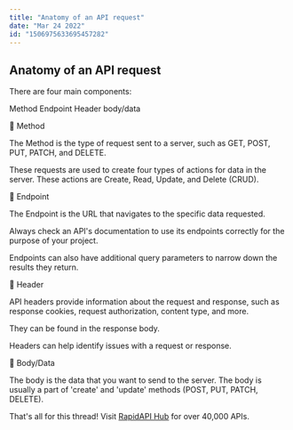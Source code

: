 ```yaml
---
title: "Anatomy of an API request"
date: "Mar 24 2022"
id: "1506975633695457282"
---
```


## Anatomy of an API request

<Tweet>

There are four main components:

Method
Endpoint
Header
body/data

</Tweet>

<Tweet>

📌 Method

The Method is the type of request sent to a server, such as GET, POST, PUT, PATCH, and DELETE.

These requests are used to create four types of actions for data in the server. These actions are Create, Read, Update, and Delete (CRUD).

</Tweet>

<Tweet>

📌 Endpoint

The Endpoint is the URL that navigates to the specific data requested. 

Always check an API's documentation to use its endpoints correctly for the purpose of your project.

Endpoints can also have additional query parameters to narrow down the results they return. 

</Tweet>

<Tweet>

📌 Header

API headers provide information about the request and response, such as response cookies, request authorization, content type, and more. 

They can be found in the response body.

Headers can help identify issues with a request or response.

</Tweet>

<Tweet>

📌 Body/Data

The body is the data that you want to send to the server. The body is usually a part of 'create' and 'update' methods (POST, PUT, PATCH, DELETE).

</Tweet>

<Tweet>

That's all for this thread! Visit [RapidAPI Hub](https://rapidapi.com/hub?utm_source=threads&utm_medium=DevRel&utm_campaign=DevRel) for over 40,000 APIs. 

</Tweet>
